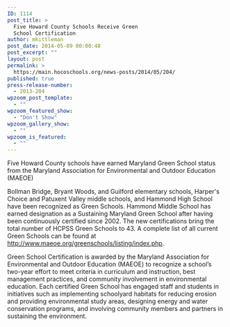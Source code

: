```yaml
---
ID: 1114
post_title: >
  Five Howard County Schools Receive Green
  School Certification
author: mkittleman
post_date: 2014-05-09 00:00:48
post_excerpt: ""
layout: post
permalink: >
  https://main.hocoschools.org/news-posts/2014/05/204/
published: true
press-release-number:
  - 2013-204
wpzoom_post_template:
  - ""
wpzoom_featured_show:
  - "Don't Show"
wpzoom_gallery_show:
  - ""
wpzoom_is_featured:
  - ""
---
```

Five Howard County schools have earned Maryland Green School status from the Maryland Association for Environmental and Outdoor Education (MAEOE)

Bollman Bridge, Bryant Woods, and Guilford elementary schools, Harper's Choice and Patuxent Valley middle schools, and Hammond High School have been recognized as Green Schools. Hammond Middle School has earned designation as a Sustaining Maryland Green School after having been continuously certified since 2002. The new certifications bring the total number of HCPSS Green Schools to 43. A complete list of all current Green Schools can be found at http://www.maeoe.org/greenschools/listing/index.php.

Green School Certification is awarded by the Maryland Association for Environmental and Outdoor Education (MAEOE) to recognize a school’s two-year effort to meet criteria in curriculum and instruction, best management practices, and community involvement in environmental education. Each certified Green School has engaged staff and students in initiatives such as implementing schoolyard habitats for reducing erosion and providing environmental study areas, designing energy and water conservation programs, and involving community members and partners in sustaining the environment.